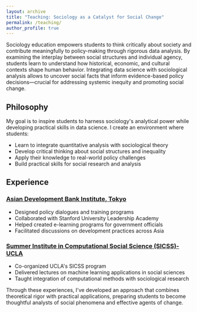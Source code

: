 ```yaml
---
layout: archive
title: "Teaching: Sociology as a Catalyst for Social Change"
permalink: /teaching/
author_profile: true
---
```


Sociology education empowers students to think critically about society and contribute meaningfully to policy-making through rigorous data analysis. By examining the interplay between social structures and individual agency, students learn to understand how historical, economic, and cultural contexts shape human behavior. Integrating data science with sociological analysis allows to uncover social facts that inform evidence-based policy decisions—crucial for addressing systemic inequity and promoting social change.

## Philosophy
My goal is to inspire students to harness sociology's analytical power while developing practical skills in data science. I create an environment where students:

* Learn to integrate quantitative analysis with sociological theory
* Develop critical thinking about social structures and inequality
* Apply their knowledge to real-world policy challenges
* Build practical skills for social research and analysis


## Experience

### [Asian Development Bank Institute, Tokyo](https://www.adb.org/adbi/main)
* Designed policy dialogues and training programs 
* Collaborated with Stanford University Leadership Academy
* Helped created e-learning programs for government officials
* Facilitated discussions on development practices across Asia

### [Summer Institute in Computational Social Science (SICSS)-UCLA](https://sicss.io/2023/ucla/)
* Co-organized UCLA's SICSS program
* Delivered lectures on machine learning applications in social sciences
* Taught integration of computational methods with sociological research

Through these experiences, I've developed an approach that combines theoretical rigor with practical applications, preparing students to become thoughtful analysts of social phenomena and effective agents of change.
